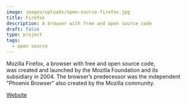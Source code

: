 ```yaml
---
image: images/uploads/open-source-firefox.jpg
title: Firefox
description: A browser with free and open source code
draft: false
type: project
tags:
  - open source
---
```

Mozilla Firefox, a browser with free and open source code,\
was created and launched by the Mozilla Foundation and its\
subsidiary in 2004. The browser’s predecessor was the independent "Phoenix Browser" also created by the Mozilla community.

[Website](https://www.mozilla.org/zh-TW/firefox/)